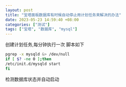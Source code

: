 ```yaml
---
layout: post
title: "宝塔面板数据库有时候自动停止用计划任务来解决的办法"
date: 2023-05-23 14:59:40 +08:00
categories: ["测试"]
tags: ["宝塔", "数据库", "mysql"]
---
```


创建计划任务,每分钟执行一次
脚本如下

```bash
pgrep -x mysqld &> /dev/null
if [ $? -ne 0 ];then
/etc/init.d/mysqld start 
fi
```
检测数据库状态并自动启动